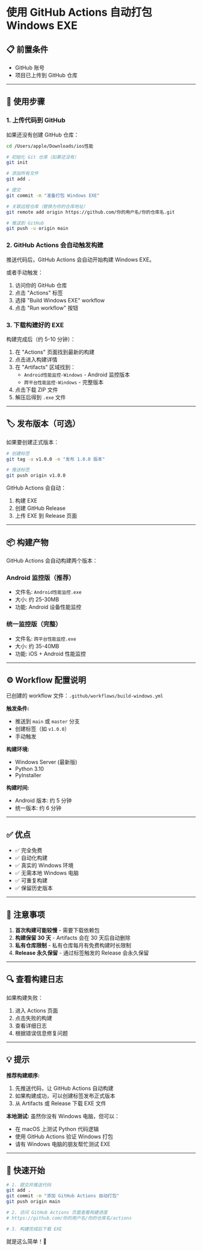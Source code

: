 # 使用 GitHub Actions 自动打包 Windows EXE

## 📋 前置条件

- GitHub 账号
- 项目已上传到 GitHub 仓库

---

## 🚀 使用步骤

### 1. 上传代码到 GitHub

如果还没有创建 GitHub 仓库：

```bash
cd /Users/apple/Downloads/ios性能

# 初始化 Git 仓库（如果还没有）
git init

# 添加所有文件
git add .

# 提交
git commit -m "准备打包 Windows EXE"

# 关联远程仓库（替换为你的仓库地址）
git remote add origin https://github.com/你的用户名/你的仓库名.git

# 推送到 GitHub
git push -u origin main
```

### 2. GitHub Actions 会自动触发构建

推送代码后，GitHub Actions 会自动开始构建 Windows EXE。

或者手动触发：
1. 访问你的 GitHub 仓库
2. 点击 "Actions" 标签
3. 选择 "Build Windows EXE" workflow
4. 点击 "Run workflow" 按钮

### 3. 下载构建好的 EXE

构建完成后（约 5-10 分钟）：

1. 在 "Actions" 页面找到最新的构建
2. 点击进入构建详情
3. 在 "Artifacts" 区域找到：
   - `Android性能监控-Windows` - Android 监控版本
   - `跨平台性能监控-Windows` - 完整版本
4. 点击下载 ZIP 文件
5. 解压后得到 `.exe` 文件

---

## 🏷️ 发布版本（可选）

如果要创建正式版本：

```bash
# 创建标签
git tag -a v1.0.0 -m "发布 1.0.0 版本"

# 推送标签
git push origin v1.0.0
```

GitHub Actions 会自动：
1. 构建 EXE
2. 创建 GitHub Release
3. 上传 EXE 到 Release 页面

---

## 📦 构建产物

GitHub Actions 会自动构建两个版本：

### Android 监控版（推荐）
- 文件名: `Android性能监控.exe`
- 大小: 约 25-30MB
- 功能: Android 设备性能监控

### 统一监控版（完整）
- 文件名: `跨平台性能监控.exe`
- 大小: 约 35-40MB
- 功能: iOS + Android 性能监控

---

## ⚙️ Workflow 配置说明

已创建的 workflow 文件：`.github/workflows/build-windows.yml`

**触发条件:**
- 推送到 `main` 或 `master` 分支
- 创建标签（如 `v1.0.0`）
- 手动触发

**构建环境:**
- Windows Server (最新版)
- Python 3.10
- PyInstaller

**构建时间:**
- Android 版本: 约 5 分钟
- 统一版本: 约 6 分钟

---

## ✅ 优点

- ✅ 完全免费
- ✅ 自动化构建
- ✅ 真实的 Windows 环境
- ✅ 无需本地 Windows 电脑
- ✅ 可重复构建
- ✅ 保留历史版本

---

## 📝 注意事项

1. **首次构建可能较慢** - 需要下载依赖包
2. **构建保留 30 天** - Artifacts 会在 30 天后自动删除
3. **私有仓库限制** - 私有仓库每月有免费构建时长限制
4. **Release 永久保留** - 通过标签触发的 Release 会永久保留

---

## 🔍 查看构建日志

如果构建失败：

1. 进入 Actions 页面
2. 点击失败的构建
3. 查看详细日志
4. 根据错误信息修复问题

---

## 💡 提示

**推荐构建顺序:**
1. 先推送代码，让 GitHub Actions 自动构建
2. 如果构建成功，可以创建标签发布正式版本
3. 从 Artifacts 或 Release 下载 EXE 文件

**本地测试:**
虽然你没有 Windows 电脑，但可以：
- 在 macOS 上测试 Python 代码逻辑
- 使用 GitHub Actions 验证 Windows 打包
- 请有 Windows 电脑的朋友帮忙测试 EXE

---

## 🎯 快速开始

```bash
# 1. 提交并推送代码
git add .
git commit -m "添加 GitHub Actions 自动打包"
git push origin main

# 2. 访问 GitHub Actions 页面查看构建进度
# https://github.com/你的用户名/你的仓库名/actions

# 3. 构建完成后下载 EXE
```

就是这么简单！🎉

